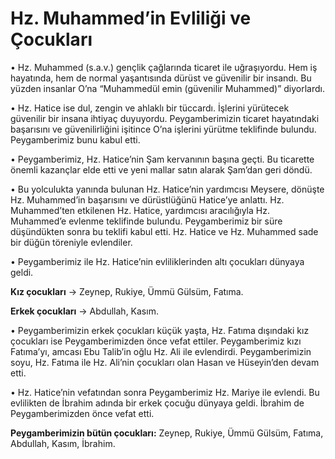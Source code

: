 # Hz. Muhammed’in Evliliği ve Çocukları

• Hz. Muhammed (s.a.v.) gençlik çağlarında ticaret ile uğraşıyordu. Hem iş hayatında, hem de normal yaşantısında dürüst ve güvenilir bir insandı. Bu yüzden insanlar O’na “Muhammedül emin (güvenilir Muhammed)” diyorlardı.

• Hz. Hatice ise dul, zengin ve ahlaklı bir tüccardı. İşlerini yürütecek güvenilir bir insana ihtiyaç duyuyordu. Peygamberimizin ticaret hayatındaki başarısını ve güvenilirliğini işitince O’na işlerini yürütme teklifinde bulundu. Peygamberimiz bunu kabul etti.

• Peygamberimiz, Hz. Hatice’nin Şam kervanının başına geçti. Bu ticarette önemli kazançlar elde etti ve yeni mallar satın alarak Şam’dan geri döndü.

• Bu yolculukta yanında bulunan Hz. Hatice’nin yardımcısı Meysere, dönüşte Hz. Muhammed’in başarısını ve dürüstlüğünü Hatice’ye anlattı. Hz. Muhammed’ten etkilenen Hz. Hatice, yardımcısı aracılığıyla Hz. Muhammed’e evlenme teklifinde bulundu. Peygamberimiz bir süre düşündükten sonra bu teklifi kabul etti. Hz. Hatice ve Hz. Muhammed sade bir düğün töreniyle evlendiler.

• Peygamberimiz ile Hz. Hatice’nin evliliklerinden altı çocukları dünyaya geldi.

**Kız çocukları** → Zeynep, Rukiye, Ümmü Gülsüm, Fatıma.

**Erkek çocukları** → Abdullah, Kasım.

• Peygamberimizin erkek çocukları küçük yaşta, Hz. Fatıma dışındaki kız çocukları ise Peygamberimizden önce vefat ettiler. Peygamberimiz kızı Fatıma’yı, amcası Ebu Talib’in oğlu Hz. Ali ile evlendirdi. Peygamberimizin soyu, Hz. Fatıma ile Hz. Ali’nin çocukları olan Hasan ve Hüseyin’den devam etti.

• Hz. Hatice’nin vefatından sonra Peygamberimiz Hz. Mariye ile evlendi. Bu evlilikten de İbrahim adında bir erkek çocuğu dünyaya geldi. İbrahim de Peygamberimizden önce vefat etti.

**Peygamberimizin bütün çocukları:** Zeynep, Rukiye, Ümmü Gülsüm, Fatıma, Abdullah, Kasım, İbrahim.